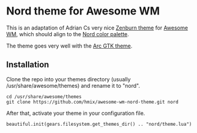 # Nord theme for Awesome WM


This is an adaptation of Adrian Cs very nice
[Zenburn theme](http://sysphere.org/~anrxc/j/) for
[Awesome WM](https://awesomewm.org), which should align to the [Nord color palette](https://github.com/arcticicestudio/nord).

The theme goes very well with the [Arc GTK theme](https://github.com/NicoHood/arc-theme).

## Installation

Clone the repo into your themes directory (usually /usr/share/awesome/themes) and rename it to "nord".

```
cd /usr/share/awesome/themes
git clone https://github.com/hmix/awesome-wm-nord-theme.git nord
```

After that, activate your theme in your configuration file.

```
beautiful.init(gears.filesystem.get_themes_dir() .. "nord/theme.lua")
```


